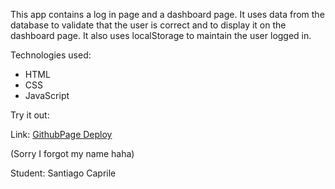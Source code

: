 This app contains a log in page and a dashboard page.
It uses data from the database to validate that the user is correct and to display it on the dashboard page.
It also uses localStorage to maintain the user logged in.

Technologies used:
- HTML
- CSS
- JavaScript

Try it out:

Link: [GithubPage Deploy](https://flyinsoup.github.io/LPPA-Parcial-2/)

(Sorry I forgot my name haha)

Student: Santiago Caprile
